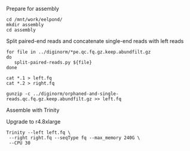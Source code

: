 Prepare for assembly
```
cd /mnt/work/eelpond/
mkdir assembly
cd assembly
```

Split paired-end reads and concatenate single-end reads with left reads

```
for file in ../diginorm/*pe.qc.fq.gz.keep.abundfilt.gz
do
   split-paired-reads.py ${file}
done

cat *.1 > left.fq
cat *.2 > right.fq

gunzip -c ../diginorm/orphaned-and-single-reads.qc.fq.gz.keep.abundfilt.gz >> left.fq
```

Assemble with Trinity

Upgrade to r4.8xlarge
```
Trinity --left left.fq \
 --right right.fq --seqType fq --max_memory 240G \
 --CPU 30
 ```

